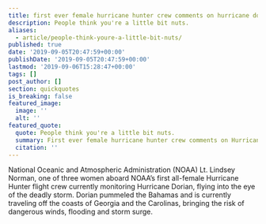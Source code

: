 ```yaml
---
title: first ever female hurricane hunter crew comments on hurricane dorian
description: People think you're a little bit nuts.
aliases:
  - article/people-think-youre-a-little-bit-nuts/
published: true
date: '2019-09-05T20:47:59+00:00'
publishDate: '2019-09-05T20:47:59+00:00'
lastmod: '2019-09-06T15:28:47+00:00'
tags: []
post_author: []
section: quickquotes
is_breaking: false
featured_image:
  image: ''
  alt: ''
featured_quote:
  quote: People think you're a little bit nuts.
  summary: First ever female hurricane hunter crew comments on Hurricane Dorian
  citation: ''
---
```

National Oceanic and Atmospheric Administration (NOAA) Lt. Lindsey Norman, one of three women aboard NOAA’s first all-female Hurricane Hunter flight crew currently monitoring Hurricane Dorian, flying into the eye of the deadly storm. Dorian pummeled the Bahamas and is currently traveling off the coasts of Georgia and the Carolinas, bringing the risk of dangerous winds, flooding and storm surge.
